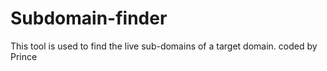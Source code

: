 # Subdomain-finder
This tool is used to find the live sub-domains of a target domain.
coded by Prince
